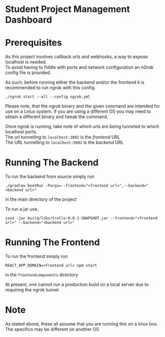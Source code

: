 # Student Project Management Dashboard

# Prerequisites
As this project involves callback urls and webhooks, a way to expose localhost is needed.  
To avoid having to fiddle with ports and network configuration an nGrok config file is provided.

As such, before running either the backend and/or the frontend it is recommended to run ngrok with this config.  
```shell script
./ngrok start --all --config ngrok.yml
```
Please note, that the ngrok binary and the given command are intended for use on a Linux system.
If you are using a different OS you may need to obtain a different binary and tweak the command.

Once ngrok is running, take note of which urls are being tunneled to which localhost ports.  
The url tunnelling to `localhost:3002` is the _frontend_ URL  
The URL tunnelling to `localhost:5002` is the _backend_ URL
# Running The Backend
To run the backend from source simply run 
```shell script
./gradlew bootRun -Pargs=--frontend="<frontend url>",--backend="<backend url>"
```
in the main directory of the project

To run a jar use,
```shell script
java -jar build/libs/trello-0.0.1-SNAPSHOT.jar --frontend="<frontend url>" --backend="<backend url>"
```


# Running The Frontend
To run the frontend simply run
```shell script
REACT_APP_DOMAIN=<frontend url> npm start 
```
in the `frontendcomponents` directory

At present, one cannot run a production build on a local server due to requiring the ngrok tunnel

# Note
As stated above, these all assume that you are running this on a linux box. The specifics may be different on another OS